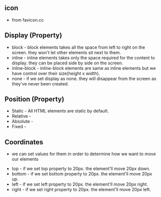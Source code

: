 ## icon 
* from favicon.cc

## Display (Property)
* block - block elements takes all the space from left to right on the screen. they won't let other elements sit next to them.
* inline - inline elements takes only the space required for the content to display. they can be placed side by side on the screen.
* inline-block - inline-block elements are same as inline elements but we have control over their size(height x width).
* none - if we set display as none. they will disappear from the screen as they've never been created.

## Position (Property)
* Static - All HTML elements are static by default.
* Relative - 
* Absolute - 
* Fixed - 

## Coordinates
- we can set values for them in order to determine how we want to move our elements
* top - if we set top property to 20px. the element'll move 20px down.
* bottom - if we set bottom property to 20px. the element'll move 20px up.
* left - if we set left property to 20px. the element'll move 20px right.
* right - if we set right property to 20px. the element'll move 20px left.


